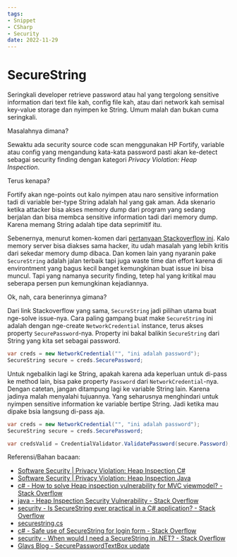 ```yaml
---
tags:
- Snippet
- CSharp
- Security
date: 2022-11-29
---
```


# SecureString

Seringkali developer retrieve password atau hal yang tergolong sensitive information dari text file kah, config file kah, atau dari network kah semisal key-value storage dan nyimpen ke String. Umum malah dan bukan cuma seringkali.

Masalahnya dimana?

Sewaktu ada security source code scan menggunakan HP Fortify, variable atau config yang mengandung kata-kata password pasti akan ke-detect sebagai security finding dengan kategori _Privacy Violation: Heap Inspection_.

Terus kenapa?

Fortify akan nge-points out kalo nyimpen atau naro sensitive information tadi di variable ber-type String adalah hal yang gak aman. Ada skenario ketika attacker bisa akses memory dump dari program yang sedang berjalan dan bisa membca sensitive information tadi dari memory dump. Karena memang String adalah tipe data seprimitif itu.

Sebenernya, menurut komen-komen dari [pertanyaan Stackoverflow ini](https://stackoverflow.com/questions/40789379/how-to-solve-heap-inspection-vulnerability-for-mvc-viewmodel). Kalo memory server bisa diakses sama hacker, itu udah masalah yang lebih kritis dari sekedar memory dump dibaca. Dan komen lain yang nyaranin pake `SecureString` adalah jalan terbaik tapi juga waste time dan effort karena di environtment yang bagus kecil banget kemungkinan buat issue ini bisa muncul. Tapi yang namanya security finding, tetep hal yang kritikal mau seberapa persen pun kemungkinan kejadiannya.

Ok, nah, cara benerinnya gimana?

Dari link Stackoverflow yang sama, `SecureString` jadi pilihan utama buat nge-solve issue-nya. Cara paling gampang buat make `SecureString` ini adalah dengan nge-create `NetworkCredential` instance, terus akses property `SecurePassword`-nya. Property ini bakal balikin `SecureString` dari String yang kita set sebagai password.

```c#
var creds = new NetworkCredential("", "ini adalah password");
SecureString secure = creds.SecurePassword;
```

Untuk ngebalikin lagi ke String, apakah karena ada keperluan untuk di-pass ke method lain, bisa pake property `Password` dari `NetworkCredential`-nya. Dengan catetan, jangan ditampung lagi ke variable String lain. Karena jadinya malah menyalahi tujuannya. Yang seharusnya menghindari untuk nyimpen sensitive information ke variable bertipe String. Jadi ketika mau dipake bsia langsung di-pass aja.

```c#
var creds = new NetworkCredential("", "ini adalah password");
SecureString secure = creds.SecurePassword;

var credsValid = CredentialValidator.ValidatePassword(secure.Password);
```



Referensi/Bahan bacaan:

- [Software Security | Privacy Violation: Heap Inspection C#](https://vulncat.fortify.com/en/detail?id=desc.dataflow.dotnet.privacy_violation_heap_inspection.master#C%23%2FVB.NET%2FASP.NET)
- [Software Security | Privacy Violation: Heap Inspection Java](https://vulncat.fortify.com/en/detail?id=desc.dataflow.dotnet.privacy_violation_heap_inspection.master#Java%2FJSP)
- [c# - How to solve Heap inspection vulnerability for MVC viewmodel? - Stack Overflow](https://stackoverflow.com/questions/40789379/how-to-solve-heap-inspection-vulnerability-for-mvc-viewmodel)
- [java - Heap Inspection Security Vulnerability - Stack Overflow](https://stackoverflow.com/questions/30341327/heap-inspection-security-vulnerability)
- [security - Is SecureString ever practical in a C# application? - Stack Overflow](https://stackoverflow.com/questions/26190938/is-securestring-ever-practical-in-a-c-sharp-application)
- [securestring.cs](https://referencesource.microsoft.com/#mscorlib/system/security/securestring.cs,77d68ea938f47705,references)
- [c# - Safe use of SecureString for login form - Stack Overflow](https://stackoverflow.com/questions/14449579/safe-use-of-securestring-for-login-form)
- [security - When would I need a SecureString in .NET? - Stack Overflow](https://stackoverflow.com/questions/141203/when-would-i-need-a-securestring-in-net/141393#141393)
- [Glavs Blog - SecurePasswordTextBox update](https://weblogs.asp.net/pglavich/440191)

